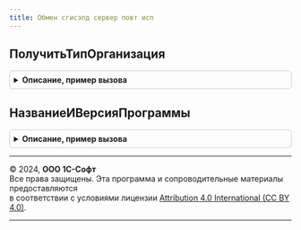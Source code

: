 ```yaml
---
title: Обмен сгисэпд сервер повт исп
---
```



## ПолучитьТипОрганизация
<details style="margin: 1em 0; padding: 0.5em; border: 1px solid #ccc; border-radius: 6px;">

<summary style="font-weight: bold; cursor: pointer;">Описание, пример вызова</summary>

```bsl


Функция ПолучитьТипОрганизация() Экспорт
```

Пример вызова
```bsl
Результат = ОбменСГИСЭПДСерверПовтИсп.ПолучитьТипОрганизация() 
```
</details>

## НазваниеИВерсияПрограммы
<details style="margin: 1em 0; padding: 0.5em; border: 1px solid #ccc; border-radius: 6px;">

<summary style="font-weight: bold; cursor: pointer;">Описание, пример вызова</summary>

```bsl


Функция НазваниеИВерсияПрограммы() Экспорт
```

Пример вызова
```bsl
Результат = ОбменСГИСЭПДСерверПовтИсп.НазваниеИВерсияПрограммы() 
```
</details>

---

© 2024, **ООО 1С-Софт**  
Все права защищены. Эта программа и сопроводительные материалы предоставляются  
в соответствии с условиями лицензии [Attribution 4.0 International (CC BY 4.0)](https://creativecommons.org/licenses/by/4.0/legalcode).

---
